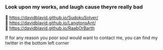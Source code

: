 ### Look upon my works, and laugh cause theyre really bad  

🧮  https://davidblavid.github.io/SudokuSolver/   
🐜  https://davidblavid.github.io/LangtonsAnt/   
🎤  https://davidblavid.github.io/RaabOrBarth  


If for any reason you poor soul would want to contact me, you can find my twitter in the bottom left corner

<!--
**DavidBlavid/DavidBlavid** is a ✨ _special_ ✨ repository because its `README.md` (this file) appears on your GitHub profile.

Here are some ideas to get you started:

- 🔭 I’m currently working on ...
- 🌱 I’m currently learning ...
- 👯 I’m looking to collaborate on ...
- 🤔 I’m looking for help with ...
- 💬 Ask me about ...
- 📫 How to reach me: ...
- 😄 Pronouns: ...
- ⚡ Fun fact: ...
-->
